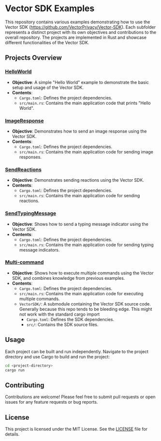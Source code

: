 # Vector SDK Examples

This repository contains various examples demonstrating how to use the Vector SDK (https://github.com/VectorPrivacy/Vector-SDK). Each subfolder represents a distinct project with its own objectives and contributions to the overall repository. The projects are implemented in Rust and showcase different functionalities of the Vector SDK.

## Projects Overview

### [HelloWorld](HelloWorld/)
- **Objective**: A simple "Hello World" example to demonstrate the basic setup and usage of the Vector SDK.
- **Contents**:
  - `Cargo.toml`: Defines the project dependencies.
  - `src/main.rs`: Contains the main application code that prints "Hello World".

### [ImageResponse](ImageResponse/)
- **Objective**: Demonstrates how to send an image response using the Vector SDK.
- **Contents**:
  - `Cargo.toml`: Defines the project dependencies.
  - `src/main.rs`: Contains the main application code for sending image responses.

### [SendReactions](SendReactions/)
- **Objective**: Demonstrates sending reactions using the Vector SDK.
- **Contents**:
  - `Cargo.toml`: Defines the project dependencies.
  - `src/main.rs`: Contains the main application code for sending reactions.

### [SendTypingMessage](SendTypingMessage/)
- **Objective**: Shows how to send a typing message indicator using the Vector SDK.
- **Contents**:
  - `Cargo.toml`: Defines the project dependencies.
  - `src/main.rs`: Contains the main application code for sending typing message indicators.

### [Multi-command](Multi-command/)
- **Objective**: Shows how to execute multiple commands using the Vector SDK, and combines knowledge from previous examples.
- **Contents**:
  - `Cargo.toml`: Defines the project dependencies.
  - `src/main.rs`: Contains the main application code for executing multiple commands.
  - `VectorSDK/`: A submodule containing the Vector SDK source code. Generally because this repo tends to be bleeding edge. This might not work with the standard cargo import
    - `Cargo.toml`: Defines the SDK dependencies.
    - `src/`: Contains the SDK source files.


## Usage

Each project can be built and run independently. Navigate to the project directory and use Cargo to build and run the project:

```sh
cd <project-directory>
cargo run
```

## Contributing

Contributions are welcome! Please feel free to submit pull requests or open issues for any feature requests or bug reports.

## License

This project is licensed under the MIT License. See the [LICENSE](LICENSE) file for details.